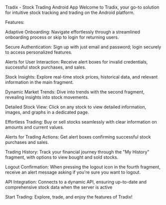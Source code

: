 Tradix - Stock Trading Android App
Welcome to Tradix, your go-to solution for intuitive stock tracking and trading on the Android platform.

Features:

Adaptive Onboarding:
Navigate effortlessly through a streamlined onboarding process or skip to login for returning users.
 
 Secure Authentication:
Sign up with just email and password; login securely to access personalized features.
 
 Alerts for User Interaction:
Receive alert boxes for invalid credentials, successful stock purchases, and sales.
 
 Stock Insights:
Explore real-time stock prices, historical data, and relevant information in the main fragment.
 
 Dynamic Market Trends:
Dive into trends with the second fragment, revealing insights into stock movements.
 
 Detailed Stock View:
Click on any stock to view detailed information, images, and graphs in a dedicated page.
 
 Effortless Trading:
Buy or sell stocks seamlessly with clear information on amounts and current values.

 Alerts for Trading Actions:
Get alert boxes confirming successful stock purchases and sales.
 
 Trading History:
Track your financial journey through the "My History" fragment, with options to view bought and sold stocks.
 
 Logout Confirmation:
When pressing the logout icon in the fourth fragment, receive an alert message asking if you're sure you want to logout.
 
 API Integration:
Connects to a dynamic API, ensuring up-to-date and comprehensive stock data when the server is active

 Start Trading:
Explore, trade, and enjoy the features of Tradix!
